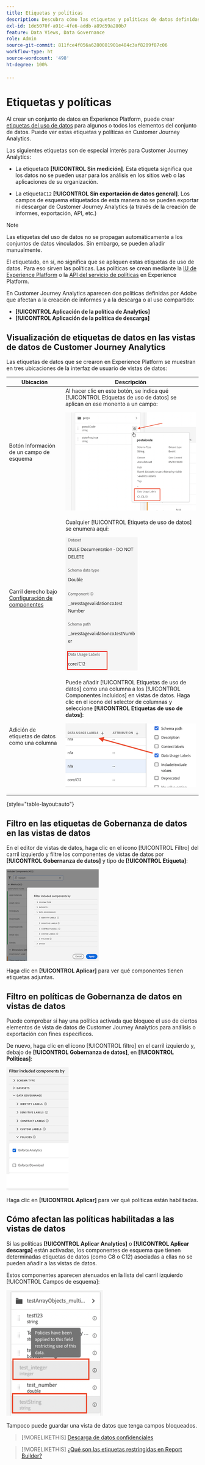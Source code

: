 ```yaml
---
title: Etiquetas y políticas
description: Descubra cómo las etiquetas y políticas de datos definidas en Adobe Experience Platform afectan a las vistas de datos y a la creación de informes en Customer Journey Analytics.
exl-id: 1de5070f-a91c-4fe6-addb-a89d59a280b7
feature: Data Views, Data Governance
role: Admin
source-git-commit: 811fce4f056a6280081901e484c3af8209f87c06
workflow-type: ht
source-wordcount: '498'
ht-degree: 100%

---
```


# Etiquetas y políticas

Al crear un conjunto de datos en Experience Platform, puede crear [etiquetas del uso de datos](https://experienceleague.adobe.com/docs/experience-platform/data-governance/labels/reference.html?lang=es) para algunos o todos los elementos del conjunto de datos. Puede ver estas etiquetas y políticas en Customer Journey Analytics.

Las siguientes etiquetas son de especial interés para Customer Journey Analytics:

* La etiqueta`C8` **[!UICONTROL Sin medición]**. Esta etiqueta significa que los datos no se pueden usar para los análisis en los sitios web o las aplicaciones de su organización.

* La etiqueta`C12` **[!UICONTROL Sin exportación de datos general]**. Los campos de esquema etiquetados de esta manera no se pueden exportar ni descargar de Customer Journey Analytics (a través de la creación de informes, exportación, API, etc.)

>[!NOTE]
>
>Las etiquetas del uso de datos no se propagan automáticamente a los conjuntos de datos vinculados. Sin embargo, se pueden añadir manualmente.

El etiquetado, en sí, no significa que se apliquen estas etiquetas de uso de datos. Para eso sirven las políticas. Las políticas se crean mediante la [IU de Experience Platform](https://experienceleague.adobe.com/docs/experience-platform/data-governance/policies/user-guide.html?lang=es) o la [API del servicio de políticas](https://experienceleague.adobe.com/docs/experience-platform/data-governance/api/overview.html?lang=es) en Experience Platform.

En Customer Journey Analytics aparecen dos políticas definidas por Adobe que afectan a la creación de informes y a la descarga o al uso compartido:

* **[!UICONTROL Aplicación de la política de Analytics]**
* **[!UICONTROL Aplicación de la política de descarga]**

## Visualización de etiquetas de datos en las vistas de datos de Customer Journey Analytics

Las etiquetas de datos que se crearon en Experience Platform se muestran en tres ubicaciones de la interfaz de usuario de vistas de datos:

| Ubicación | Descripción |
| --- | --- |
| Botón Información de un campo de esquema | Al hacer clic en este botón, se indica qué [!UICONTROL Etiquetas de uso de datos] se aplican en ese monento a un campo:<p>![](assets/data-label-left.png) |
| Carril derecho bajo [Configuración de componentes](/help/data-views/component-settings/overview.md) | Cualquier [!UICONTROL Etiqueta de uso de datos] se enumera aquí:<p>![](assets/data-label-right.png) |
| Adición de etiquetas de datos como una columna | Puede añadir [!UICONTROL Etiquetas de uso de datos] como una columna a los [!UICONTROL Componentes incluidos] en vistas de datos. Haga clic en el icono del selector de columnas y seleccione **[!UICONTROL Etiquetas de uso de datos]**:<p>![](assets/data-label-column.png) |

{style="table-layout:auto"}

## Filtro en las etiquetas de Gobernanza de datos en las vistas de datos

En el editor de vistas de datos, haga clic en el icono [!UICONTROL Filtro] del carril izquierdo y filtre los componentes de vistas de datos por **[!UICONTROL Gobernanza de datos]** y tipo de **[!UICONTROL Etiqueta]**:

![](assets/filter-labels.png)

Haga clic en **[!UICONTROL Aplicar]** para ver qué componentes tienen etiquetas adjuntas.

## Filtro en políticas de Gobernanza de datos en vistas de datos

Puede comprobar si hay una política activada que bloquee el uso de ciertos elementos de vista de datos de Customer Journey Analytics para análisis o exportación con fines específicos.

De nuevo, haga clic en el icono [!UICONTROL filtro] en el carril izquierdo y, debajo de **[!UICONTROL Gobernanza de datos]**, en **[!UICONTROL Políticas]**:

![Filtrar los componentes incluidos por la lista que muestra la opción Aplicación de Analytics seleccionada](assets/filter-policies.png)

Haga clic en **[!UICONTROL Aplicar]** para ver qué políticas están habilitadas.

## Cómo afectan las políticas habilitadas a las vistas de datos

Si las políticas **[!UICONTROL Aplicar Analytics]** o **[!UICONTROL Aplicar descarga]** están activadas, los componentes de esquema que tienen determinadas etiquetas de datos (como C8 o C12) asociadas a ellas no se pueden añadir a las vistas de datos.

Estos componentes aparecen atenuados en la lista del carril izquierdo [!UICONTROL Campos de esquema]:

![Los componentes atenuados y el mensaje de políticas indican que se han aplicado políticas a este campo que restringen el uso de los datos](assets/component-greyed.png)

Tampoco puede guardar una vista de datos que tenga campos bloqueados.

>[!MORELIKETHIS]
>[Descarga de datos confidenciales](/help/analysis-workspace/export/download-send.md)

>[!MORELIKETHIS]
>[¿Qué son las etiquetas restringidas en Report Builder?](https://experienceleague.adobe.com/docs/analytics-platform/using/cja-reportbuilder/restricted-labels.html?lang=es)


